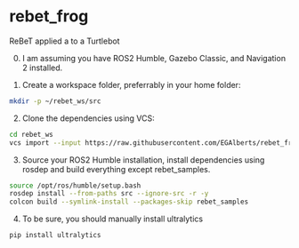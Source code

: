 # rebet_frog
ReBeT applied a to a Turtlebot

0. I am assuming you have ROS2 Humble, Gazebo Classic, and Navigation 2 installed.

1. Create a workspace folder, preferrably in your home folder:
```bash
mkdir -p ~/rebet_ws/src
```
2. Clone the dependencies using VCS:
```bash
cd rebet_ws
vcs import --input https://raw.githubusercontent.com/EGAlberts/rebet_frog/refs/heads/main/frog.rosinstall src
```

3. Source your ROS2 Humble installation, install dependencies using rosdep and build everything except rebet_samples.
```bash
source /opt/ros/humble/setup.bash
rosdep install --from-paths src --ignore-src -r -y
colcon build --symlink-install --packages-skip rebet_samples
```

4. To be sure, you should manually install ultralytics
```bash
pip install ultralytics
```

